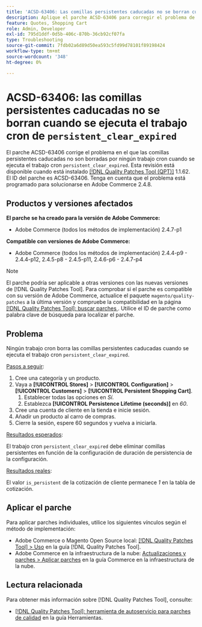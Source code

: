 ```yaml
---
title: 'ACSD-63406: Las comillas persistentes caducadas no se borran cuando se ejecuta el trabajo cron persistent_clear_expire'
description: Aplique el parche ACSD-63406 para corregir el problema de Adobe Commerce en el que ningún trabajo cron borra las comillas persistentes caducadas cuando se ejecuta el trabajo cron persistent_clear_expire.
feature: Quotes, Shopping Cart
role: Admin, Developer
exl-id: 795d1ddf-0d5b-406c-870b-36cb92cf07fa
type: Troubleshooting
source-git-commit: 7fdb02a6d89d50ea593c5fd99d78101f89198424
workflow-type: tm+mt
source-wordcount: '348'
ht-degree: 0%

---
```


# ACSD-63406: las comillas persistentes caducadas no se borran cuando se ejecuta el trabajo cron de `persistent_clear_expired`

El parche ACSD-63406 corrige el problema en el que las comillas persistentes caducadas no son borradas por ningún trabajo cron cuando se ejecuta el trabajo cron `persistent_clear_expired`. Esta revisión está disponible cuando está instalado [[!DNL Quality Patches Tool (QPT)]](/help/tools/quality-patches-tool/quality-patches-tool-to-self-serve-quality-patches.md) 1.1.62. El ID del parche es ACSD-63406. Tenga en cuenta que el problema está programado para solucionarse en Adobe Commerce 2.4.8.

## Productos y versiones afectados

**El parche se ha creado para la versión de Adobe Commerce:**

* Adobe Commerce (todos los métodos de implementación) 2.4.7-p1

**Compatible con versiones de Adobe Commerce:**

* Adobe Commerce (todos los métodos de implementación) 2.4.4-p9 - 2.4.4-p12, 2.4.5-p8 - 2.4.5-p11, 2.4.6-p6 - 2.4.7-p4

>[!NOTE]
>
>El parche podría ser aplicable a otras versiones con las nuevas versiones de [!DNL Quality Patches Tool]. Para comprobar si el parche es compatible con su versión de Adobe Commerce, actualice el paquete `magento/quality-patches` a la última versión y compruebe la compatibilidad en la página [[!DNL Quality Patches Tool]: buscar parches ](https://experienceleague.adobe.com/tools/commerce-quality-patches/index.html). Utilice el ID de parche como palabra clave de búsqueda para localizar el parche.

## Problema

Ningún trabajo cron borra las comillas persistentes caducadas cuando se ejecuta el trabajo cron `persistent_clear_expired`.

<u>Pasos a seguir</u>:

1. Cree una categoría y un producto.
1. Vaya a **[!UICONTROL Stores]** > **[!UICONTROL Configuration]** > **[!UICONTROL Customers]** > **[!UICONTROL Persistent Shopping Cart]**.
   1. Establecer todas las opciones en *Sí*.
   1. Establezca **[!UICONTROL Persistence Lifetime (seconds)]** en *60*.
1. Cree una cuenta de cliente en la tienda e inicie sesión.
1. Añadir un producto al carro de compras.
1. Cierre la sesión, espere 60 segundos y vuelva a iniciarla.

<u>Resultados esperados</u>:

El trabajo cron `persistent_clear_expired` debe eliminar comillas persistentes en función de la configuración de duración de persistencia de la configuración.

<u>Resultados reales</u>:

El valor `is_persistent` de la cotización de cliente permanece *1* en la tabla de cotización.

## Aplicar el parche

Para aplicar parches individuales, utilice los siguientes vínculos según el método de implementación:

* Adobe Commerce o Magento Open Source local: [[!DNL Quality Patches Tool] > Uso](/help/tools/quality-patches-tool/usage.md) en la guía [!DNL Quality Patches Tool].
* Adobe Commerce en la infraestructura de la nube: [Actualizaciones y parches > Aplicar parches](https://experienceleague.adobe.com/docs/commerce-cloud-service/user-guide/develop/upgrade/apply-patches.html) en la guía Commerce en la infraestructura de la nube.


## Lectura relacionada

Para obtener más información sobre [!DNL Quality Patches Tool], consulte:

* [[!DNL Quality Patches Tool]: herramienta de autoservicio para parches de calidad](/help/tools/quality-patches-tool/quality-patches-tool-to-self-serve-quality-patches.md) en la guía Herramientas.

